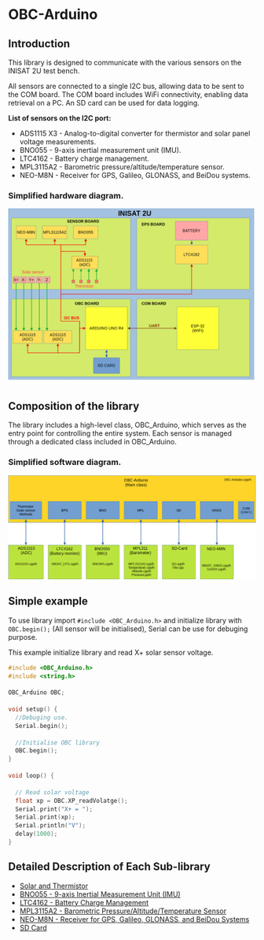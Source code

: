 # OBC-Arduino

## Introduction

This library is designed to communicate with the various sensors on the INISAT 2U test bench.

All sensors are connected to a single I2C bus, allowing data to be sent to the COM board. The COM board includes WiFi connectivity, enabling data retrieval on a PC.
An SD card can be used for data logging.

**List of sensors on the I2C port:**

- ADS1115 X3 - Analog-to-digital converter for thermistor and solar panel voltage measurements.
- BNO055 - 9-axis inertial measurement unit (IMU).
- LTC4162 - Battery charge management.
- MPL3115A2 - Barometric pressure/altitude/temperature sensor.
- NEO-M8N - Receiver for GPS, Galileo, GLONASS, and BeiDou systems.

### Simplified hardware diagram.

<img title="" src="2u.png" alt="render">

## Composition of the library

The library includes a high-level class, OBC_Arduino, which serves as the entry point for controlling the entire system.
Each sensor is managed through a dedicated class included in OBC_Arduino.

### Simplified software diagram.

<img title="" src="2u_soft.png" alt="render">

## Simple example

To use library import ```#include <OBC_Arduino.h>``` and initialize library with ```OBC.begin();``` (All sensor will be initialised), Serial can be use for debuging purpose.

This example initialize library and read X+ solar sensor voltage.

```c
#include <OBC_Arduino.h>
#include <string.h>

OBC_Arduino OBC;

void setup() {
  //Debuging use.
  Serial.begin(); 

  //Initialise OBC library
  OBC.begin(); 
}

void loop() {

  // Read solar voltage
  float xp = OBC.XP_readVolatge();
  Serial.print("X+ = ");
  Serial.print(xp);
  Serial.println("V");
  delay(1000);
}
```

## Detailed Description of Each Sub-library

- [Solar and Thermistor](Solar_thermistor.md)
- [BNO055 - 9-axis Inertial Measurement Unit (IMU)](BNO055.md)
- [LTC4162 - Battery Charge Management](LTC4162.md)
- [MPL3115A2 - Barometric Pressure/Altitude/Temperature Sensor](MPL.md)
- [NEO-M8N - Receiver for GPS, Galileo, GLONASS, and BeiDou Systems](GNSS.md)
- [SD Card](SD.md)
